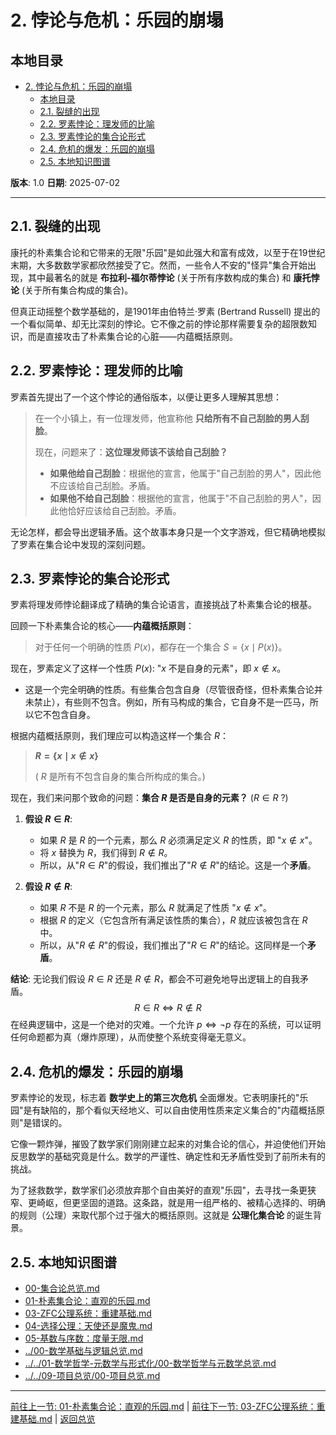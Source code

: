 # 2. 悖论与危机：乐园的崩塌

## 本地目录

- [2. 悖论与危机：乐园的崩塌](#2-悖论与危机乐园的崩塌)
  - [本地目录](#本地目录)
  - [2.1. 裂缝的出现](#21-裂缝的出现)
  - [2.2. 罗素悖论：理发师的比喻](#22-罗素悖论理发师的比喻)
  - [2.3. 罗素悖论的集合论形式](#23-罗素悖论的集合论形式)
  - [2.4. 危机的爆发：乐园的崩塌](#24-危机的爆发乐园的崩塌)
  - [2.5. 本地知识图谱](#25-本地知识图谱)

**版本**: 1.0
**日期**: 2025-07-02

---

## 2.1. 裂缝的出现

康托的朴素集合论和它带来的无限"乐园"是如此强大和富有成效，以至于在19世纪末期，大多数数学家都欣然接受了它。然而，一些令人不安的"怪异"集合开始出现，其中最著名的就是 **布拉利-福尔蒂悖论** (关于所有序数构成的集合) 和 **康托悖论** (关于所有集合构成的集合)。

但真正动摇整个数学基础的，是1901年由伯特兰·罗素 (Bertrand Russell) 提出的一个看似简单、却无比深刻的悖论。它不像之前的悖论那样需要复杂的超限数知识，而是直接攻击了朴素集合论的心脏——内蕴概括原则。

## 2.2. 罗素悖论：理发师的比喻

罗素首先提出了一个这个悖论的通俗版本，以便让更多人理解其思想：

> 在一个小镇上，有一位理发师，他宣称他 **只给所有不自己刮脸的男人刮脸**。
>
> 现在，问题来了：**这位理发师该不该给自己刮脸？**
>
> - **如果他给自己刮脸**：根据他的宣言，他属于"自己刮脸的男人"，因此他不应该给自己刮脸。矛盾。
> - **如果他不给自己刮脸**：根据他的宣言，他属于"不自己刮脸的男人"，因此他恰好应该给自己刮脸。矛盾。

无论怎样，都会导出逻辑矛盾。这个故事本身只是一个文字游戏，但它精确地模拟了罗素在集合论中发现的深刻问题。

## 2.3. 罗素悖论的集合论形式

罗素将理发师悖论翻译成了精确的集合论语言，直接挑战了朴素集合论的根基。

回顾一下朴素集合论的核心——**内蕴概括原则**：
> 对于任何一个明确的性质 $P(x)$，都存在一个集合 $S = \{x \mid P(x)\}$。

现在，罗素定义了这样一个性质 $P(x)$: "$x$ 不是自身的元素"，即 $x \notin x$。

- 这是一个完全明确的性质。有些集合包含自身（尽管很奇怪，但朴素集合论并未禁止），有些则不包含。例如，所有马构成的集合，它自身不是一匹马，所以它不包含自身。

根据内蕴概括原则，我们理应可以构造这样一个集合 $R$：
> **$R = \{x \mid x \notin x\}$**
>
> ( $R$ 是所有不包含自身的集合所构成的集合。)

现在，我们来问那个致命的问题：**集合 $R$ 是否是自身的元素？** ($R \in R$ ?)

1. **假设 $R \in R$**:
    - 如果 $R$ 是 $R$ 的一个元素，那么 $R$ 必须满足定义 $R$ 的性质，即 "$x \notin x$"。
    - 将 $x$ 替换为 $R$，我们得到 $R \notin R$。
    - 所以，从"$R \in R$"的假设，我们推出了"$R \notin R$"的结论。这是一个**矛盾**。

2. **假设 $R \notin R$**:
    - 如果 $R$ 不是 $R$ 的一个元素，那么 $R$ 就满足了性质 "$x \notin x$"。
    - 根据 $R$ 的定义（它包含所有满足该性质的集合），$R$ 就应该被包含在 $R$ 中。
    - 所以，从"$R \notin R$"的假设，我们推出了"$R \in R$"的结论。这同样是一个**矛盾**。

**结论**: 无论我们假设 $R \in R$ 还是 $R \notin R$，都会不可避免地导出逻辑上的自我矛盾。
$$ R \in R \iff R \notin R $$
在经典逻辑中，这是一个绝对的灾难。一个允许 $p \iff \neg p$ 存在的系统，可以证明任何命题都为真（爆炸原理），从而使整个系统变得毫无意义。

## 2.4. 危机的爆发：乐园的崩塌

罗素悖论的发现，标志着 **数学史上的第三次危机** 全面爆发。它表明康托的"乐园"是有缺陷的，那个看似天经地义、可以自由使用性质来定义集合的"内蕴概括原则"是错误的。

它像一颗炸弹，摧毁了数学家们刚刚建立起来的对集合论的信心，并迫使他们开始反思数学的基础究竟是什么。数学的严谨性、确定性和无矛盾性受到了前所未有的挑战。

为了拯救数学，数学家们必须放弃那个自由美好的直观"乐园"，去寻找一条更狭窄、更崎岖，但更坚固的道路。这条路，就是用一组严格的、被精心选择的、明确的规则（公理）来取代那个过于强大的概括原则。这就是 **公理化集合论** 的诞生背景。

## 2.5. 本地知识图谱

- [00-集合论总览.md](./00-集合论总览.md)
- [01-朴素集合论：直观的乐园.md](./01-朴素集合论：直观的乐园.md)
- [03-ZFC公理系统：重建基础.md](./03-ZFC公理系统：重建基础.md)
- [04-选择公理：天使还是魔鬼.md](./04-选择公理：天使还是魔鬼.md)
- [05-基数与序数：度量无限.md](./05-基数与序数：度量无限.md)
- [../00-数学基础与逻辑总览.md](../00-数学基础与逻辑总览.md)
- [../../01-数学哲学-元数学与形式化/00-数学哲学与元数学总览.md](../../01-数学哲学-元数学与形式化/00-数学哲学与元数学总览.md)
- [../../09-项目总览/00-项目总览.md](../../09-项目总览/00-项目总览.md)

---
[前往上一节: 01-朴素集合论：直观的乐园.md](./01-朴素集合论：直观的乐园.md) | [前往下一节: 03-ZFC公理系统：重建基础.md](./03-ZFC公理系统：重建基础.md) | [返回总览](./00-集合论总览.md)
